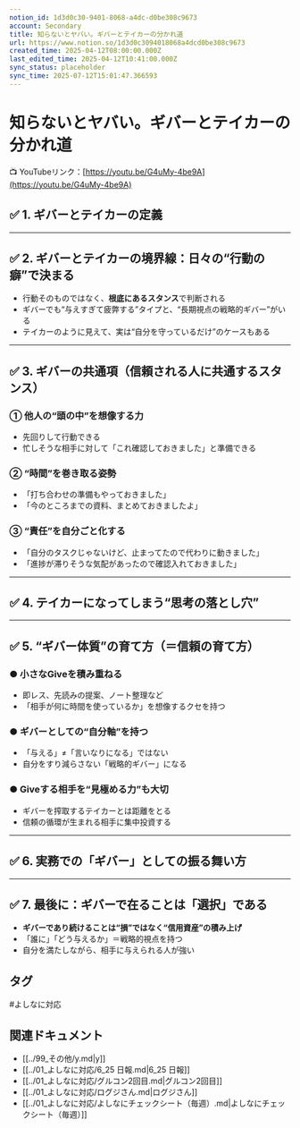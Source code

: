 ```yaml
---
notion_id: 1d3d0c30-9401-8068-a4dc-d0be308c9673
account: Secondary
title: 知らないとヤバい。ギバーとテイカーの分かれ道
url: https://www.notion.so/1d3d0c3094018068a4dcd0be308c9673
created_time: 2025-04-12T08:00:00.000Z
last_edited_time: 2025-04-12T10:41:00.000Z
sync_status: placeholder
sync_time: 2025-07-12T15:01:47.366593
---
```

# 知らないとヤバい。ギバーとテイカーの分かれ道

📺 YouTubeリンク：[https://youtu.be/G4uMy-4be9A](https://youtu.be/G4uMy-4be9A)
## ✅ 1. ギバーとテイカーの定義
---
## ✅ 2. ギバーとテイカーの境界線：日々の“行動の癖”で決まる
- 行動そのものではなく、**根底にあるスタンス**で判断される
- ギバーでも“与えすぎて疲弊する”タイプと、“長期視点の戦略的ギバー”がいる
- テイカーのように見えて、実は“自分を守っているだけ”のケースもある
---
## ✅ 3. ギバーの共通項（信頼される人に共通するスタンス）
### ① 他人の“頭の中”を想像する力
- 先回りして行動できる
- 忙しそうな相手に対して「これ確認しておきました」と準備できる
### ② “時間”を巻き取る姿勢
- 「打ち合わせの準備もやっておきました」
- 「今のところまでの資料、まとめておきましたよ」
### ③ “責任”を自分ごと化する
- 「自分のタスクじゃないけど、止まってたので代わりに動きました」
- 「進捗が滞りそうな気配があったので確認入れておきました」
---
## ✅ 4. テイカーになってしまう“思考の落とし穴”
---
## ✅ 5. “ギバー体質”の育て方（＝信頼の育て方）
### ● 小さなGiveを積み重ねる
- 即レス、先読みの提案、ノート整理など
- 「相手が何に時間を使っているか」を想像するクセを持つ
### ● ギバーとしての“自分軸”を持つ
- 「与える」≠「言いなりになる」ではない
- 自分をすり減らさない「戦略的ギバー」になる
### ● Giveする相手を“見極める力”も大切
- ギバーを搾取するテイカーとは距離をとる
- 信頼の循環が生まれる相手に集中投資する
---
## ✅ 6. 実務での「ギバー」としての振る舞い方
---
## ✅ 7. 最後に：ギバーで在ることは「選択」である
- **ギバーであり続けることは“損”ではなく“信用資産”の積み上げ**
- 「誰に」「どう与えるか」＝戦略的視点を持つ
- 自分を満たしながら、相手に与えられる人が強い

## タグ

#よしなに対応 

## 関連ドキュメント

- [[../99_その他/y.md|y]]
- [[../01_よしなに対応/6_25 日報.md|6_25 日報]]
- [[../01_よしなに対応/グルコン2回目.md|グルコン2回目]]
- [[../01_よしなに対応/ログジさん.md|ログジさん]]
- [[../01_よしなに対応/よしなにチェックシート（毎週）.md|よしなにチェックシート（毎週）]]
